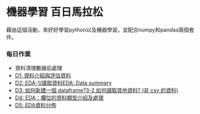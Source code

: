 # 機器學習 百日馬拉松
藉由這個活動，來好好學習python以及機器學習，並配合numpy和pandas兩個套件。

### 每日作業
- 資料清理數據前處理
 -  [D1: 資料介紹與評估資料](Day_001_HW.ipynb)
 - [D2: EDA-1/讀取資料EDA: Data summary]()
 - [D3: 如何新建一個 dataframe?3-2 如何讀取其他資料? (非 csv 的資料)]()
 - [D4: EDA：欄位的資料類型介紹及處理]()
 - [D5: EDA資料分佈]()
